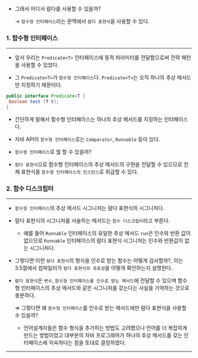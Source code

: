 - 그래서 어디서 람다를 사용할 수 있을까?

  → `함수형 인터페이스`라는 문맥에서 `람다 표현식`을 사용할 수 있다.

### 1. 함수형 인터페이스

---

- 앞서 우리는 `Predicate<T>` 인터페이스에 동적 파라미터를 전달함으로써 전략 패턴을 사용할 수 있었다.

- 그 `Predicate<T>`가 `함수형 인터페이스`다. `Predicate<T>`는 오직 하나의 추상 메서드만 지정하기 때문이다.

 ```java
public interface Predicate<T {
  boolean test (T t);
}
 ```

- 간단하게 말해서 함수형 인터페이스는 하나의 추상 메서드를 지정하는 인터페이스다.

- 자바 API의 `함수형 인터페이스`로는 `Comparator`, `Runnable` 등이 있다.

- `함수형 인터페이스`로 뭘 할 수 있을까?

- `람다 표현식`으로 함수형 인터페이스의 추상 메서드의 구현을 전달할 수 있으므로 전체 표현식을 `함수형 인터페이스의 인스턴스`로 취급할 수 있다.

### 2. 함수 디스크립터

---

- `함수형 인터페이스`의 추상 메서드 시그니처는 람다 표현식의 시그니처다.

- 람다 표현식의 시그니처를 서술하는 메서드는 `함수 디스크립터`라고 부른다.

    - 예를 들어 `Runnable` 인터페이스의 유일한 추상 메서드 `run`은 인수와 반환 값이 없으므로 `Runnable` 인터페이스의 람다 표현식 시그니처는 인수와 반환값이 없는 시그니처다.

- 그렇다면 이런 `람다 표현식`의 형식을 인수로 받는 함수는 어떻게 검사할까?, 이는 3.5절에서 컴파일러가 `람다 표현식의 유효성`을 어떻게 확인하는지 설명한다.

- `람다 표현식`은 `변수`, `함수형 인터페이스를 인수로 받는 메서드`에 전달할 수 있으며 함수형 인터페이스의 추상 메서드와 같은 시그니처를 갖는다는 사실을 기억하는 것으로 충분하다.

  ⇒ 그렇다면 왜 `함수형 인터페이스`를 인수로 받는 메서드에만 람다 표현식을 사용할 수 있을까?

    - 언어설계자들은 함수 형식을 추가하는 방법도 고려했으나 언어를 더 복잡하게 만드는 방법이었고 대부분의 자바 프로그래머가 하나의 추상 메서드를 갖는 인터페이스에 익숙하다는 점을 토대로 결정하였다.

---